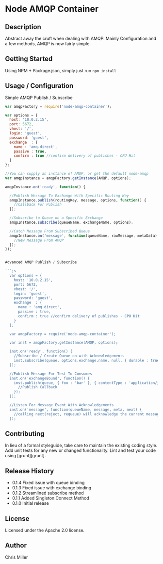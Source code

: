 # Node AMQP Container

## Description

Abstract away the cruft when dealing with AMQP.
Mainly Configuration and a few methods, AMQP is now fairly simple.

## Getting Started

Using NPM + Package.json, simply just run `npm install`

## Usage / Configuration

Simple AMQP Publish / Subscribe

```js
var amqpFactory = require('node-amqp-container');

var options = {
  host: '10.0.2.15',
  port: 5672,
  vhost: '/',
  login: 'guest',
  password: 'guest',
  exchange  : {
    name : 'amq.direct',
    passive : true,
    confirm : true //confirm delivery of publishes - CPU Hit
  }
};

//You can supply an instance of AMQP, or get the default node-amqp
var amqpInstance = amqpFactory.getInstance(AMQP, options);

amqpInstance.on('ready', function() {

  //Publish Message To Exchange With Specific Routing Key
  amqpInstance.publish(routingKey, message, options, function() {
    //Callback For Publish
  });

  //Subscribe to Queue on a Specific Exchange
  amqpInstance.subscribe(queueName, exchangeName, options);

  //Catch Message From Subscribed Queue
  amqpInstance.on('message', function(queueName, rawMessage, metaData) {
    //New Message From AMQP
  });
});


Advanced AMQP Publish / Subscribe

```js
  var options = {
    host: '10.0.2.15',
    port: 5672,
    vhost: '/',
    login: 'guest',
    password: 'guest',
    exchange  : {
      name : 'amq.direct',
      passive : true,
      confirm : true //confirm delivery of publishes - CPU Hit
    }
  };

  var amqpFactory = require('node-amqp-container');

  var inst = amqpFactory.getInstance(AMQP, options);

  inst.on('ready', function() {
    //Subscribe / Create Queue on with Acknowledgements
    inst.subscribe(queue, options.exchange.name, null, { durable : true, autoDelete : false }, { ack : true });
  });

  //Publish Message For Test To Consumes
  inst.on('exchangeBound', function() {
    inst.publish(queue, { foo : 'bar' }, { contentType : 'application/json'}, function(err) {
      //Publish Callback
    });
  });

  //Listen For Message Event With Acknowledgements
  inst.on('message', function(queueName, message, meta, next) {
    //calling next(reject, requeue) will acknowledge the current message and get the next
  });

```

## Contributing
In lieu of a formal styleguide, take care to maintain the existing coding style. Add unit tests for any new or changed functionality. Lint and test your code using [grunt][grunt].

## Release History

- 0.1.4 Fixed issue with queue binding
- 0.1.3 Fixed issue with exchange binding
- 0.1.2 Streamlined subscribe method
- 0.1.1 Added Singleton Connect Method
- 0.1.0 Initial release

## License

Licensed under the Apache 2.0 license.

## Author

Chris Miller